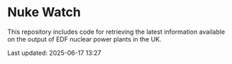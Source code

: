 # Nuke Watch

This repository includes code for retrieving the latest information available on the output of EDF nuclear power plants in the UK.

Last updated: 2025-06-17 13:27